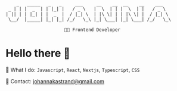 
                                                                    
        _   _____   _   _     ___     __    __  __    __    ___      
     _ | | |  _  | | |_| |   / _ \   |  \  | | |  \  | |   / _ \    
    | || | | |_| | |  _  |  / |_| \  | |\ \| | | |\ \| |  / |_| \       
     \__/  |_____| |_| |_| /_/   \_\ |_| \___| |_| \___| /_/   \_\    
                                                                        
                          👩‍💻 Frontend Developer                          
                                                                          
     
# Hello there 👋

🚀 What I do: `Javascript`, `React`, `Nextjs`, `Typescript`, `CSS`

📧 Contact: johannakastrand@gmail.com
